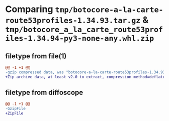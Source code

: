 # Comparing `tmp/botocore-a-la-carte-route53profiles-1.34.93.tar.gz` & `tmp/botocore_a_la_carte_route53profiles-1.34.94-py3-none-any.whl.zip`

## filetype from file(1)

```diff
@@ -1 +1 @@
-gzip compressed data, was "botocore-a-la-carte-route53profiles-1.34.93.tar", last modified: Sat Apr 27 01:01:10 2024, max compression
+Zip archive data, at least v2.0 to extract, compression method=deflate
```

## filetype from diffoscope

```diff
@@ -1 +1 @@
-GzipFile
+ZipFile
```

